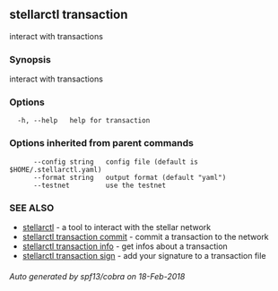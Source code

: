 ## stellarctl transaction

interact with transactions

### Synopsis


interact with transactions

### Options

```
  -h, --help   help for transaction
```

### Options inherited from parent commands

```
      --config string   config file (default is $HOME/.stellarctl.yaml)
      --format string   output format (default "yaml")
      --testnet         use the testnet
```

### SEE ALSO
* [stellarctl](stellarctl.md)	 - a tool to interact with the stellar network
* [stellarctl transaction commit](stellarctl_transaction_commit.md)	 - commit a transaction to the network
* [stellarctl transaction info](stellarctl_transaction_info.md)	 - get infos about a transaction
* [stellarctl transaction sign](stellarctl_transaction_sign.md)	 - add your signature to a transaction file

###### Auto generated by spf13/cobra on 18-Feb-2018
